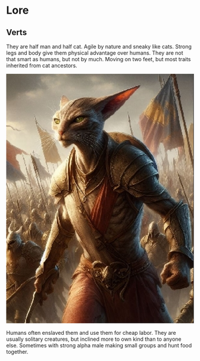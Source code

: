 # Lore

## Verts

They are half man and half cat. Agile by nature and sneaky like cats. Strong legs and body give them physical advantage over humans. They are not that smart as humans, but not by much. Moving on two feet, but most traits inherited from cat ancestors.

![Vertus](../assets/vert.png)

Humans often enslaved them and use them for cheap labor. They are usually solitary creatures, but inclined more to own kind than to anyone else. Sometimes with strong alpha male making small groups and hunt food together.

